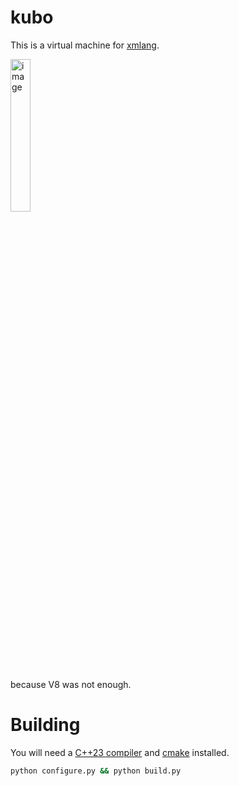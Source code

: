 # kubo

This is a virtual machine for [xmlang](https://github.com/nyyakko/xmlang).

<img width="25%" alt="image" src="https://github.com/user-attachments/assets/cef0801b-9311-4159-a657-df1e873be87b" />
<br/><br/>
because V8 was not enough.

# Building

You will need a [C++23 compiler](https://github.com/llvm/llvm-project/releases) and [cmake](https://cmake.org/) installed.

```bash
python configure.py && python build.py
```
